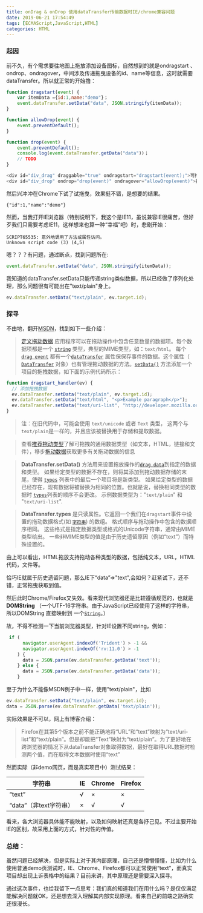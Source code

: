 ```yaml
---
title: onDrag & onDrop 使用dataTransfer传输数据时IE/chrome兼容问题
date: 2019-06-21 17:54:49
tags: [ECMAScript,JavaScript,HTML]
categories: HTML
---
```


### 起因

前不久，有个需求要往地图上拖放添加设备图标，自然想到的就是ondragstart 、ondrop、ondragover，中间涉及传递拖曳设备的id、name等信息，这时就需要dataTransfer。所以就正常的开始撸：

```js
function dragstart(event) {
    var itemData ={id:1,name:"demo"}；
    event.dataTransfer.setData("data", JSON.stringify(itemData));
}

function allowDrop(event) {
    event.preventDefault();
}

function drop(event) {
    event.preventDefault();
    console.log(event.dataTransfer.getData("data"))； 
    // TODO
}

<div id="div_drag" draggable="true" ondragstart="dragstart(event);">可拖曳元素</div>
<div id="div_drop" ondrop="drop(event)" ondragover="allowDrop(event)">拖曳放置区</div>

```

然后兴冲冲在Chrome下试了试拖曳，效果挺不错，是想要的结果。

```
{"id":1,"name":"demo"}
```

然而，当我打开IE浏览器（特别说明下，我这个是IE11，虽说兼容IE很痛苦，但好歹我们只需要考虑IE11，这样想来也算一种“幸福”吧）时，悲剧开始：

```
SCRIPT65535: 意外地调用了方法或属性访问。
Unknown script code (3) (4,5)
```

嗯？？？有问题，通过断点，找到问题所在:

```js
event.dataTransfer.setData("data", JSON.stringify(itemData));
```

我知道的dataTransfer.setData只能传递string类似数据，所以已经做了序列化处理，那么问题很有可能出在"text/plain"身上。

```js
ev.dataTransfer.setData("text/plain", ev.target.id);
```



### 探寻

不由地，翻开[MSDN](<https://developer.mozilla.org/zh-CN/docs/Web/API/HTML_Drag_and_Drop_API>)，找到如下一些介绍：

>[定义拖动数据](https://developer.mozilla.org/zh-CN/docs/Web/API/HTML_Drag_and_Drop_API#定义拖动数据)
应用程序可以在拖动操作中包含任意数量的数据项。每个数据项都是一个  [`string`](https://developer.mozilla.org/zh-CN/docs/Web/API/DOMString) 类型，典型的MIME类型，如：`text/html`。
每个 [`drag event`](https://developer.mozilla.org/zh-CN/docs/Web/API/DragEvent)  都有一个[`dataTransfer`](https://developer.mozilla.org/zh-CN/docs/Web/API/DragEvent/dataTransfer) 属性保保存事件的数据。这个属性（ [`DataTransfer`](https://developer.mozilla.org/zh-CN/docs/Web/API/DataTransfer) 对象）也有管理拖动数据的方法。[`setData()`](https://developer.mozilla.org/zh-CN/docs/Web/API/DataTransfer/setData) 方法添加一个项目的拖拽数据，如下面的示例代码所示：

```js
function dragstart_handler(ev) {
  // 添加拖拽数据
  ev.dataTransfer.setData("text/plain", ev.target.id);
  ev.dataTransfer.setData("text/html", "<p>Example paragraph</p>");
  ev.dataTransfer.setData("text/uri-list", "http://developer.mozilla.org");
}
```

>注：在旧代码中，可能会使用 `text/unicode` 或者 `Text` 类型， 这两个与 `text/plain`是一样的，并且应该被替换用于存储和提取数据。

>查看[推荐拖动类型](https://developer.mozilla.org/zh-CN/docs/DragDrop/Recommended_Drag_Types)了解可拖拽的通用数据类型（如文本，HTML，链接和文件），移步[拖动数据](https://developer.mozilla.org/zh-CN/docs/Web/Guide/HTML/Drag_operations#dragdata)获取更多有关拖动数据的信息

>**DataTransfer.setData()** 方法用来设置拖放操作的[`drag data`](https://developer.mozilla.org/zh-CN/docs/Web/API/DataTransfer)到指定的数据和类型。
如果给定类型的数据不存在，则将其添加到拖动数据存储的末尾，使得 [`types`](https://developer.mozilla.org/zh-CN/docs/Web/API/DataTransfer/types) 列表中的最后一个项目将是新类型。
如果给定类型的数据已经存在，现有数据将被替换为相同的位置。也就是说，替换相同类型的数据时 [`types`](https://developer.mozilla.org/zh-CN/docs/Web/API/DataTransfer/types)列表的顺序不会更改。
示例数据类型为："`text/plain`" 和 "`text/uri-list`".

>**DataTransfer.types** 是只读属性。它返回一个我们在`dragstart`事件中设置的拖动数据格式(如 [`字符串`](https://developer.mozilla.org/zh-CN/docs/Web/API/DOMString)) 的数组。 格式顺序与拖动操作中包含的数据顺序相同。 
这些格式是指定数据类型或格式的Unicode字符串，通常由MIME类型给出。 一些非MIME类型的值是由于历史遗留原因（例如“text”）而特殊设置的。 

由上可以看出，HTML拖放支持拖动各种类型的数据，包括纯文本，URL，HTML代码，文件等。

恰巧IE就属于历史遗留问题，那么IE下“data”=>"text",会如何？赶紧试下，还不错，正常拖曳获取到值。

然后此时Chrome/Firefox又失效。看来现代浏览器还是比较遵循规范的，也就是**DOMString** （一个UTF-16字符串。由于JavaScript已经使用了这样的字符串，所以DOMString 直接映射到 一个[`String`](https://developer.mozilla.org/zh-CN/docs/Web/JavaScript/Reference/String)。）

故，不得不检测一下当前浏览器类型，针对IE设置不同string，例如：

```js
 if (
      navigator.userAgent.indexOf('Trident') > -1 &&
      navigator.userAgent.indexOf('rv:11.0') > -1
    ) {
      data = JSON.parse(ev.dataTransfer.getData('text'));
    } else {
      data = JSON.parse(ev.dataTransfer.getData('data'));
    }
```

至于为什么不能像MSDN例子中一样，使用"text/plain"，比如
```js
ev.dataTransfer.setData("text/plain", ev.target.id);
data = JSON.parse(ev.dataTransfer.getData('text/plain'));
```

实际效果是不可以，网上有博客介绍：

> Firefox在其第5个版本之前不能正确地将“URL”和“text”映射为“text/uri-list”和“text/plain”。但是却能把“Text”映射为“text/plain”。为了更好地在跨浏览器的情况下从dataTransfer对象取得数据，最好在取得URL数据时检测两个值，而在取得文本数据时使用“text”

然而实际（非demo网页，而是真实项目中）测试结果：

| 字符串                 | IE   | Chrome | Firefox |
| ---------------------- | ---- | ------ | ------- |
| “text”                 | √    | ×      | ×       |
| “data”（非text字符串） | ×    | √      | √       |

看来，各大浏览器具体能不能映射，以及如何映射还真是各抒己见。不过主要开始IE的区别，故采用上面的方式，针对性的传值。

### 总结：

虽然问题已经解决，但是实际上对于其内部原理，自己还是懵懵懂懂，比如为什么使用普通demo页测试时，IE、Chrome、Firefox都可以正常使用“text”，而真实项目却出现上诉表格中的结果？目前来讲，其中原理还是需要深入探寻。

通过这次事件，也给我留下一点思考：我们真的知道我们在用什么吗？是仅仅满足能解决问题就OK，还是想去深入理解其内部实现原理。看来自己的前端之路确实还很漫长。

